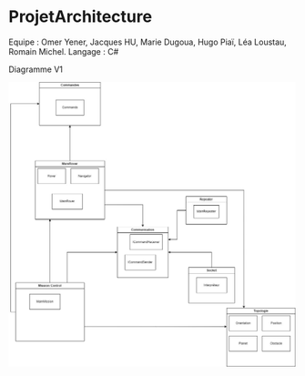 # ProjetArchitecture
Equipe : Omer Yener, Jacques HU, Marie Dugoua, Hugo Piaï, Léa Loustau, Romain Michel. 
Langage : C#



Diagramme V1


![diagramme_V1](./ressources/diagramme_V1.png)
